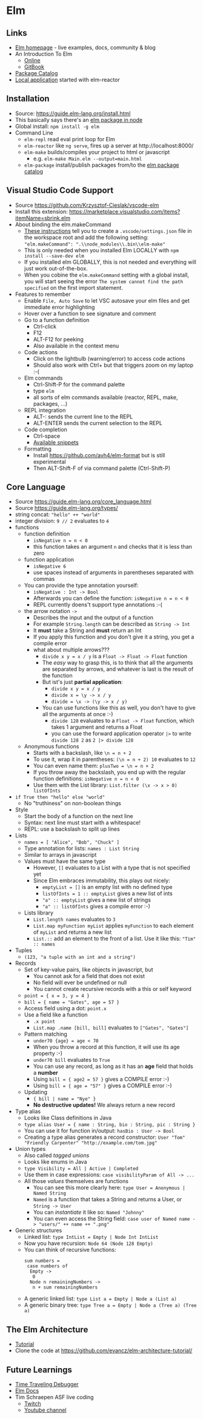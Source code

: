 # Elm

## Links
* [Elm homepage](http://elm-lang.org/) - live examples, docs, community & blog
* An Introduction To Elm
  * [Online](https://guide.elm-lang.org/)
  * [GitBook](https://www.gitbook.com/book/evancz/an-introduction-to-elm/details)
* [Package Catalog](http://package.elm-lang.org/)
* [Local application](http://localhost:8000/) started with elm-reactor

## Installation
* Source: https://guide.elm-lang.org/install.html
* This basically says there's an [elm package in node](https://www.npmjs.com/package/elm)
* Global install: `npm install -g elm`
* Command Line
  * `elm-repl` read eval print loop for Elm
  * `elm-reactor` like `ng serve`, fires up a server at http://localhost:8000/
  * `elm-make` builds/compiles your project to html or javascript
    * e.g. `elm-make Main.elm --output=main.html` 
  * `elm-package` install/publish packages from/to the [elm package catalog](http://package.elm-lang.org/)

## Visual Studio Code Support
* Source https://github.com/Krzysztof-Cieslak/vscode-elm
* Install this extension: https://marketplace.visualstudio.com/items?itemName=sbrink.elm
* About binding the elm.makeCommand
  * [These instructions](https://github.com/Krzysztof-Cieslak/vscode-elm) tell you to create a `.vscode/settings.json` file in the workspace root and add the following setting: `"elm.makeCommand": ".\\node_modules\\.bin\\elm-make"`
  * This is only needed when you installed Elm LOCALLY with `npm install --save-dev elm`
  * If you installed elm GLOBALLY, this is not needed and everything will just work out-of-the-box.
  * When you cobine the `elm.makeCommand` setting with a global install, you will start seeing the error `The system cannot find the path specified` on the first import statement.
* Features to remember
  * Enable `File, Auto Save` to let VSC autosave your elm files and get immediate error highlighting
  * Hover over a function to see signature and comment
  * Go to a function definition
    * Ctrl-click
    * F12
    * ALT-F12 for peeking
    * Also available in the context menu
  * Code actions
    * Click on the lightbulb (warning/error) to access code actions
    * Should also work with Ctrl+ but that triggers zoom on my laptop :-(
  * Elm commands
    * Ctrl-Shift-P for the command palette
    * type `elm`
    * all sorts of elm commands available (reactor, REPL, make, packages, ...)
  * REPL integration
    * ALT-: sends the current line to the REPL
    * ALT-ENTER sends the current selection to the REPL
  * Code completion
    * Ctrl-space
    * [Available snippets](https://github.com/Krzysztof-Cieslak/vscode-elm/blob/master/snippets/elm.json)
  * Formatting
    * Install https://github.com/avh4/elm-format but is still experimental
    * Then ALT-Shift-F of via command palette (Ctrl-Shift-P)

## Core Language
* Source https://guide.elm-lang.org/core_language.html
* Source https://guide.elm-lang.org/types/
* string concat: `"hello" ++ "world"`
* integer division: `9 // 2` evaluates to `4`
* functions
  * function definition
    * `isNegative n = n < 0`
    * this function takes an argument `n` and checks that it is less than zero
  * function application
    * `isNegative 6`
    * use spaces instead of arguments in parentheses separated with commas
  * You can provide the type annotation yourself:
    * `isNegative : Int -> Bool`
    * Afterwards you can define the function: `isNegative n = n < 0`
    * REPL currently doens't support type annotations :-(
  * the arrow notation `->`
    * Describes the input and the output of a function
    * For example `String.length` can be described as `String -> Int`
    * It __must__ take a String and __must__ return an Int
    * If you apply this function and you don't give it a string, you get a compile error
    * what about multiple arrows???
      * `divide x y = x / y` is a `Float -> Float -> Float` function
      * The _easy_ way to grasp this, is to think that all the arguments are separated by arrows, and whatever is last is the result of the function
      * But ist's just __partial application__:
        * `divide x y = x / y`
        * `divide x = \y -> x / y`
        * `divide = \x -> (\y -> x / y)`
      * You can use functions like this as well, you don't have to give all the arguments at once :-)
        * `divide 128` evaluates to a `Float -> Float` function, which takes 1 argument and returns a Float
        * you can use the forward application operator `|>` to write `divide 128 2` as `2 |> divide 128`
  * Anonymous functions
    * Starts with a backslash, like `\n = n + 2`
    * To use it, wrap it in parentheses: `(\n = n + 2) 10` evaluates to `12`
    * You can even name them: `plusTwo = \n = n + 2`
    * If you throw away the backslash, you end up with the regular function definitions: `isNegative n = n < 0`
    * Use them with the List library: `List.filter (\x -> x > 0) listOfInts`
* `if True then "hello" else "world"`
  * No "truthiness" on non-boolean things
* Style
  * Start the body of a function on the next line
  * Syntax: next line must start with a whitespace!
  * REPL: use a backslash to split up lines
* Lists
  * `names = [ "Alice", "Bob", "Chuck" ]`
  * Type annotation for lists: `names : List String`
  * Similar to arrays in javascript
  * Values must have the same type
    * However, `[]` evaluates to a List with a type that is not specified yet
    * Since Elm embraces immutability, this plays out nicely:
      * `emptyList = []` is an empty list with no defined type
      * `listOfInts = 1 :: emptyList` gives a new list of ints
      * `"a" :: emptyList` gives a new list of strings
      * `"a" :: listOfInts` gives a compile error :-)
  * Lists library
    * `List.length names` evaluates to `3`
    * `List.map myFunction myList` applies `myFunction` to each element of `myList` and returns a new list
    * `List.::` add an element to the front of a list. Use it like this: `"Tim" :: names`
* Tuples
  * `(123, "a tuple with an int and a string")`
* Records
  * Set of key-value pairs, like objects in javascript, but
    * You cannot ask for a field that does not exist
    * No field will ever be undefined or null
    * You cannot create recursive records with a this or self keyword
  * `point = { x = 3, y = 4 }`
  * `bill = { name = "Gates", age = 57 }`
  * Access field using a dot: `point.x`
  * Use a field like a function
    * `.x point`
    * `List.map .name [bill, bill]` evaluates to `["Gates", "Gates"]`
  * Pattern matching
    * `under70 {age} = age < 70`
    * When you throw a record at this function, it will use its age property :-)
    * `under70 bill` evaluates to `True`
    * You can use any record, as long as it has an __age__ field that holds a __number__
    * Using `bill = { age2 = 57 }` gives a COMPILE error :-)
    * Using `bill = { age = "57" }` gives a COMPILE error :-)
  * Updating
    * `{ bill | name = "Nye" }`
    * __No destructive updates!__ We always return a new record
* Type alias
  * Looks like Class definitions in Java
  * `type alias User = { name : String, bio : String, pic : String }`
  * You can use it for function in/output: `hasBio : User -> Bool`
  * Creating a type alias generates a record constructor: `User "Tom" "Friendly Carpenter" "http://example.com/tom.jpg"`
* Union types
  * Also called _tagged unions_
  * Looks like enums in Java
  * `type Visibility = All | Active | Completed`
  * Use them in case expressions: `case visibilityParam of All -> ...`
  * All those _values_ themselves are functions
    * You can see this more clearly here: `type User = Anonymous | Named String`
    * `Named` is a function that takes a String and returns a User, or `String -> User`
    * You can _instantiate_ it like so: `Named "Johnny"`
    * You can even access the String field: `case user of Named name -> "users/" ++ name ++ ".png"`
* Generic structures
  * Linked list: `type IntList = Empty | Node Int IntList`
  * Now you have recursion: `Node 64 (Node 128 Empty)`
  * You can think of recursive functions:
    ```
    sum numbers =
     case numbers of
      Empty ->
       0
      Node n remainingNumbers ->
       n + sum remainingNumbers
    ```
  * A generic linked list: `type List a = Empty | Node a (List a)`
  * A generic binary tree: `type Tree a = Empty | Node a (Tree a) (Tree a)`

## The Elm Architecture
* [Tutorial](https://guide.elm-lang.org/architecture/)
* Clone the code at https://github.com/evancz/elm-architecture-tutorial/

## Future Learnings
* [Time Traveling Debugger](http://debug.elm-lang.org/)
* [Elm Docs](http://elm-lang.org/docs)
* Tim Schraepen ASF live coding
  * [Twitch](https://go.twitch.tv/asf_livecoding/)
  * [Youtube channel](https://www.youtube.com/channel/UC-0Zos25VCU6h6bDiv7bh9w)
